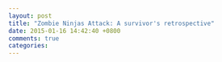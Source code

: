 ```yaml
---
layout: post
title: "Zombie Ninjas Attack: A survivor's retrospective"
date: 2015-01-16 14:42:40 +0800
comments: true
categories: 
---
```

